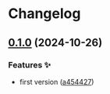 # Changelog

## [0.1.0](https://github.com/hbstack/theme-search/compare/v0.0.1...v0.1.0) (2024-10-26)


### Features ✨

* first version ([a454427](https://github.com/hbstack/theme-search/commit/a4544273e25f56b97fdc4bd1ae85887d305beb0f))
